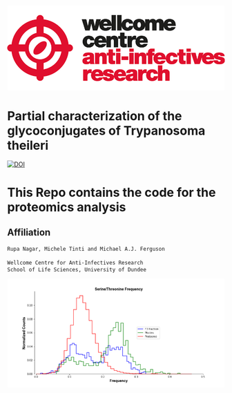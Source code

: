 ![title](https://github.com/mtinti/TbGPI3/blob/master/static/wcar.png)
# Partial characterization of the glycoconjugates of Trypanosoma theileri

[![DOI](https://zenodo.org/badge/429500088.svg)](https://zenodo.org/badge/latestdoi/429500088)

# This Repo contains the code for the proteomics analysis

## Affiliation
    Rupa Nagar, Michele Tinti and Michael A.J. Ferguson

    Wellcome Centre for Anti-Infectives Research
    School of Life Sciences, University of Dundee

   
![title](https://github.com/mtinti/mucin/blob/master/Fig1.png)
